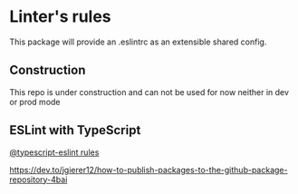 # Linter's rules 

This package will provide an .eslintrc as an extensible shared config.

## Construction

This repo is under construction and can not be used for now neither in dev or prod mode

## ESLint with TypeScript

[@typescript-eslint rules](https://github.com/typescript-eslint/typescript-eslint/tree/master/packages/eslint-plugin)


https://dev.to/jgierer12/how-to-publish-packages-to-the-github-package-repository-4bai